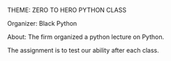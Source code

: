 THEME: ZERO TO HERO PYTHON CLASS

Organizer: Black Python

About: The firm organized a python lecture on Python.

The assignment is to test our ability after each class.